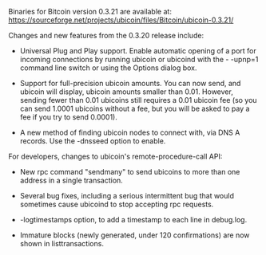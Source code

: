 Binaries for Bitcoin version 0.3.21 are available at:
  https://sourceforge.net/projects/ubicoin/files/Bitcoin/ubicoin-0.3.21/

Changes and new features from the 0.3.20 release include:

* Universal Plug and Play support.  Enable automatic opening of a port for incoming connections by running ubicoin or ubicoind with the - -upnp=1 command line switch or using the Options dialog box.

* Support for full-precision ubicoin amounts.  You can now send, and ubicoin will display, ubicoin amounts smaller than 0.01.  However, sending fewer than 0.01 ubicoins still requires a 0.01 ubicoin fee (so you can send 1.0001 ubicoins without a fee, but you will be asked to pay a fee if you try to send 0.0001).

* A new method of finding ubicoin nodes to connect with, via DNS A records. Use the -dnsseed option to enable.

For developers, changes to ubicoin's remote-procedure-call API:

* New rpc command "sendmany" to send ubicoins to more than one address in a single transaction.

* Several bug fixes, including a serious intermittent bug that would sometimes cause ubicoind to stop accepting rpc requests. 

* -logtimestamps option, to add a timestamp to each line in debug.log.

* Immature blocks (newly generated, under 120 confirmations) are now shown in listtransactions.
